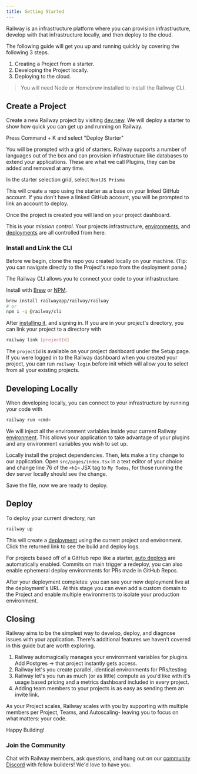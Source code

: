 ```yaml
---
title: Getting Started
---
```


Railway is an infrastructure platform where you can provision infrastructure,
develop with that infrastructure locally, and then deploy to the cloud.

The following guide will get you up and running quickly by covering the following
3 steps. 

1. Creating a Project from a starter.
2. Developing the Project locally.
3. Deploying to the cloud.

> You will need Node or Homebrew installed to install the Railway CLI.

## Create a Project

Create a new Railway project by visiting [dev.new](https://dev.new). We will deploy a starter to show how quick you can get up and running on Railway.

Press Command + K and select "Deploy Starter"


You will be prompted with a grid of starters. Railway supports a number of languages out of the box and can provision infrastructure like databases to extend your applications. These are what we call Plugins, they can be added and removed at any time.

In the starter selection grid, select `NextJS Prisma`

This will create a repo using the starter as a base on your linked GitHub account. If you don't have a linked GitHub account, you will be prompted to link an account to deploy.

Once the project is created you will land on your project dashboard. 

This is your _mission control_. Your projects infrastructure, [environments](develop/environments), and [deployments](deploy/railway-up) are all
controlled from here.

### Install and Link the CLI

Before we begin, clone the repo you created locally on your machine. 
(Tip: you can navigate directly to the Project's repo from the deployment pane.)

The Railway CLI allows you to connect your code to your infrastructure. 

Install with [Brew](https://brew.sh) or [NPM](https://www.npmjs.com/package/@railway/cli).

```bash
brew install railwayapp/railway/railway
# or
npm i -g @railway/cli
```


After [installing it](develop/cli#install), and signing in. If you are in your project's directory, you can link your project to a directory with

```bash
railway link [projectId]
```

The `projectId` is available on your project dashboard under the Setup page. If you were logged in to
the Railway dashboard when you created your project, you can run `railway login`
before init which will allow you to select from all your existing projects.

## Developing Locally

When developing locally, you can connect to your infrastructure by running your
code with

```bash
railway run <cmd>
```

We will inject all the environment variables inside your current Railway
[environment](develop/environments). This allows your application to take advantage of your plugins and any environment variables you wish to set up.


Locally install the project dependencies. Then, lets make a tiny change to our application. Open `src/pages/index.tsx` in a text editor of your choice and change line 76 of the `<h1>` JSX tag to `My Todos`, for those running the dev server locally should see the change.

Save the file, now we are ready to deploy.

## Deploy

To deploy your current directory, run

```bash
railway up
```

This will create a [deployment](deploy/railway-up) using the current project and
environment. Click the returned link to see the build and deploy logs.

For projects based off of a GitHub repo like a starter, [auto deploys](deploy/github-triggers) are automatically enabled. Commits on main trigger a redeploy, you can also enable ephemeral deploy environments for PRs made in GitHub Repos.

After your deployment completes: you can see your new deployment live at the deployment's URL. At this stage you can even add a custom domain to the Project and enable multiple environments to isolate your production environment.

## Closing

Railway aims to be the simplest way to develop, deploy, and diagnose issues with your application. There's additional features we haven't covered in this guide but are worth exploring.

1. Railway automagically manages your environment variables for plugins. Add Postgres -> that project instantly gets access.
2. Railway let's you create parallel, identical environments for PRs/testing
3. Railway let's you run as much (or as little) compute as you'd like with it's usage based pricing and a metrics dashboard included in every project.
4. Adding team members to your projects is as easy as sending them an invite link.

As your Project scales, Railway scales with you by supporting with multiple members per Project, Teams, and Autoscaling- leaving you to focus on what matters: your code.

Happy Building!

### Join the Community

Chat with Railway members, ask questions, and hang out on our [community Discord](https://discord.gg/xAm2w6g) with fellow builders! We'd love to have you.